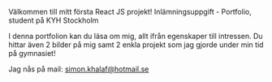 Välkommen till mitt första React JS projekt!
Inlämningsuppgift - Portfolio, 
student på KYH Stockholm

I denna portfolion kan du läsa om mig, allt ifrån egenskaper till intressen. 
Du hittar även 2 bilder på mig samt 2 enkla projekt som jag gjorde under min tid på gymnasiet!

Jag nås på mail: simon.khalaf@hotmail.se
